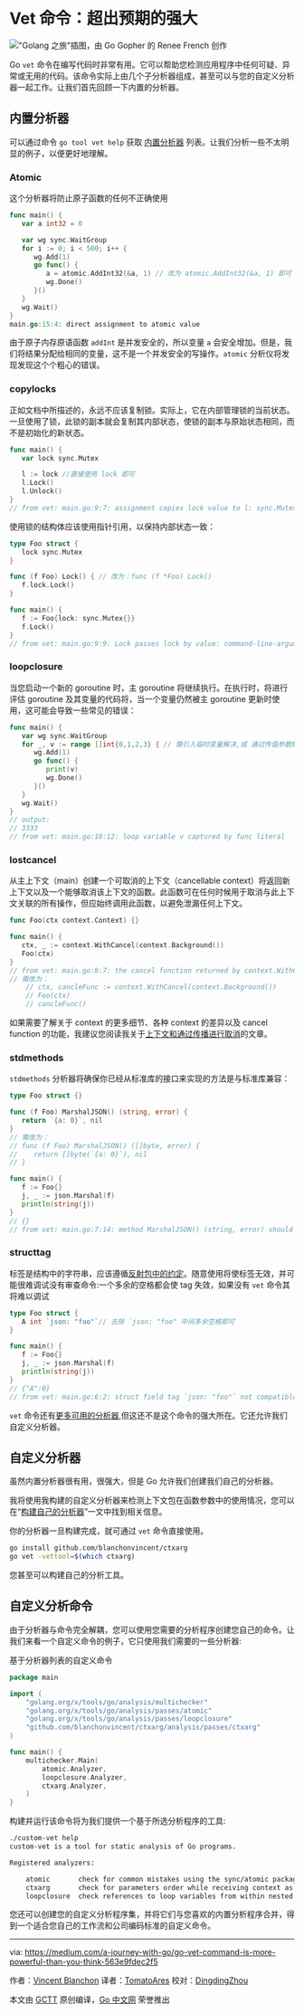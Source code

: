 # Vet 命令：超出预期的强大

!["Golang 之旅"插图，由 Go Gopher 的 Renee French 创作](https://raw.githubusercontent.com/studygolang/gctt-images2/blob/master/go-vet-command-is-more-powerful-than-you-think/go-vet.png)

Go `vet` 命令在编写代码时非常有用。它可以帮助您检测应用程序中任何可疑、异常或无用的代码。该命令实际上由几个子分析器组成，甚至可以与您的自定义分析器一起工作。让我们首先回顾一下内置的分析器。

## 内置分析器

可以通过命令 `go tool vet help` 获取 [内置分析器](https://golang.org/cmd/vet/) 列表。让我们分析一些不太明显的例子，以便更好地理解。

### Atomic

这个分析器将防止原子函数的任何不正确使用

```go
func main() {
   var a int32 = 0

   var wg sync.WaitGroup
   for i := 0; i < 500; i++ {
      wg.Add(1)
      go func() {
         a = atomic.AddInt32(&a, 1) // 改为 atomic.AddInt32(&a, 1) 即可
         wg.Done()
      }()
   }
   wg.Wait()
}
main.go:15:4: direct assignment to atomic value
```

由于原子内存原语函数 `addInt` 是并发安全的，所以变量 `a` 会安全增加。但是，我们将结果分配给相同的变量，这不是一个并发安全的写操作。`atomic` 分析仪将发现发现这个个粗心的错误。

### copylocks

正如文档中所描述的，永远不应该复制锁。实际上，它在内部管理锁的当前状态。一旦使用了锁，此锁的副本就会复制其内部状态，使锁的副本与原始状态相同，而不是初始化的新状态。

```go
func main() {
   var lock sync.Mutex

   l := lock //直接使用 lock 即可
   l.Lock()
   l.Unlock()
}
// from vet: main.go:9:7: assignment copies lock value to l: sync.Mutex
```

使用锁的结构体应该使用指针引用，以保持内部状态一致：

```go
type Foo struct {
   lock sync.Mutex
}

func (f Foo) Lock() { // 改为：func (f *Foo) Lock()
   f.lock.Lock()
}

func main() {
   f := Foo{lock: sync.Mutex{}}
   f.Lock()
}
// from vet: main.go:9:9: Lock passes lock by value: command-line-arguments.Foo contains sync.Mutex
```

### loopclosure

当您启动一个新的 goroutine 时，主 goroutine 将继续执行。在执行时，将进行评估 goroutine 及其变量的代码将，当一个变量仍然被主 goroutine 更新时使用，这可能会导致一些常见的错误：

```go
func main() {
   var wg sync.WaitGroup
   for _, v := range []int{0,1,2,3} { // 需引入临时变量解决,或 通过传值参数解决
      wg.Add(1)
      go func() {
         print(v)
         wg.Done()
      }()
   }
   wg.Wait()
}
// output:
// 3333
// from vet: main.go:10:12: loop variable v captured by func literal
```

### lostcancel

从主上下文（main）创建一个可取消的上下文（cancellable context）将返回新上下文以及一个能够取消该上下文的函数。此函数可在任何时候用于取消与此上下文关联的所有操作，但应始终调用此函数，以避免泄漏任何上下文。

```go
func Foo(ctx context.Context) {}

func main() {
   ctx, _ := context.WithCancel(context.Background())
   Foo(ctx)
}
// from vet: main.go:8:7: the cancel function returned by context.WithCancel should be called, not discarded, to avoid a context leak
// 需改为：
    // ctx, cancleFunc := context.WithCancel(context.Background())
    // Foo(ctx)
    // cancleFunc()
```

如果需要了解关于 context 的更多细节、各种 context 的差异以及 cancel function 的功能，我建议您阅读我关于[上下文和通过传播进行取消](https://medium.com/@blanchon.vincent/go-context-and-cancellation-by-propagation-7a808bbc889c)的文章。

### stdmethods

`stdmethods` 分析器将确保你已经从标准库的接口来实现的方法是与标准库兼容：

```go
type Foo struct {}

func (f Foo) MarshalJSON() (string, error) {
   return `{a: 0}`, nil
}
// 需改为：
// func (f Foo) MarshalJSON() ([]byte, error) {
//    return []byte(`{a: 0}`), nil
// }

func main() {
   f := Foo{}
   j, _ := json.Marshal(f)
   println(string(j))
}
// {}
// from vet: main.go:7:14: method MarshalJSON() (string, error) should have signature MarshalJSON() ([]byte, error)
```

### structtag

标签是结构中的字符串，应该遵循[反射包中的约定](http://golang.org/pkg/reflect/#StructTag)。随意使用将使标签无效，并可能很难调试没有审查命令:一个多余的空格都会使 tag 失效，如果没有 `vet` 命令其将难以调试

```go
type Foo struct {
   A int `json: "foo"`// 去除 `json: "foo" 中间多余空格即可
}

func main() {
   f := Foo{}
   j, _ := json.Marshal(f)
   println(string(j))
}
// {"A":0}
// from vet: main.go:6:2: struct field tag `json: "foo"` not compatible with reflect.StructTag.Get: bad syntax for struct tag value
```

`vet` 命令还有[更多可用的分析器](https://github.com/golang/tools/blob/release-branch.go1.12/go/analysis/cmd/vet/vet.go#L51-L73),但这还不是这个命令的强大所在。它还允许我们自定义分析器。

## 自定义分析器

虽然内置分析器很有用，很强大，但是 Go 允许我们创建我们自己的分析器。

我将使用我构建的自定义分析器来检测上下文包在函数参数中的使用情况，您可以在“[构建自己的分析器](https://medium.com/@blanchon.vincent/go-how-to-build-your-own-analyzer-f6d83315586f)”一文中找到相关信息。

你的分析器一旦构建完成，就可通过 `vet` 命令直接使用。

```sh
go install github.com/blanchonvincent/ctxarg
go vet -vettool=$(which ctxarg)
```

您甚至可以构建自己的分析工具。

## 自定义分析命令

由于分析器与命令完全解耦，您可以使用您需要的分析程序创建您自己的命令。让我们来看一个自定义命令的例子，它只使用我们需要的一些分析器:

基于分析器列表的自定义命令

```go
package main

import (
    "golang.org/x/tools/go/analysis/multichecker"
    "golang.org/x/tools/go/analysis/passes/atomic"
    "golang.org/x/tools/go/analysis/passes/loopclosure"
    "github.com/blanchonvincent/ctxarg/analysis/passes/ctxarg"
)

func main() {
    multichecker.Main(
        atomic.Analyzer,
        loopclosure.Analyzer,
        ctxarg.Analyzer,
    )
}
```

构建并运行该命令将为我们提供一个基于所选分析程序的工具:

```sh
./custom-vet help
custom-vet is a tool for static analysis of Go programs.

Registered analyzers:

    atomic       check for common mistakes using the sync/atomic package
    ctxarg       check for parameters order while receiving context as parameter
    loopclosure  check references to loop variables from within nested functions
```

您还可以创建您的自定义分析程序集，并将它们与您喜欢的内置分析程序合并，得到一个适合您自己的工作流和公司编码标准的自定义命令。

---

via: <https://medium.com/a-journey-with-go/go-vet-command-is-more-powerful-than-you-think-563e9fdec2f5>

作者：[Vincent Blanchon](https://medium.com/@blanchon.vincent)
译者：[TomatoAres](https://github.com/TomatoAres)
校对：[DingdingZhou](https://github.com/DingdingZhou)

本文由 [GCTT](https://github.com/studygolang/GCTT) 原创编译，[Go 中文网](https://studygolang.com/) 荣誉推出
